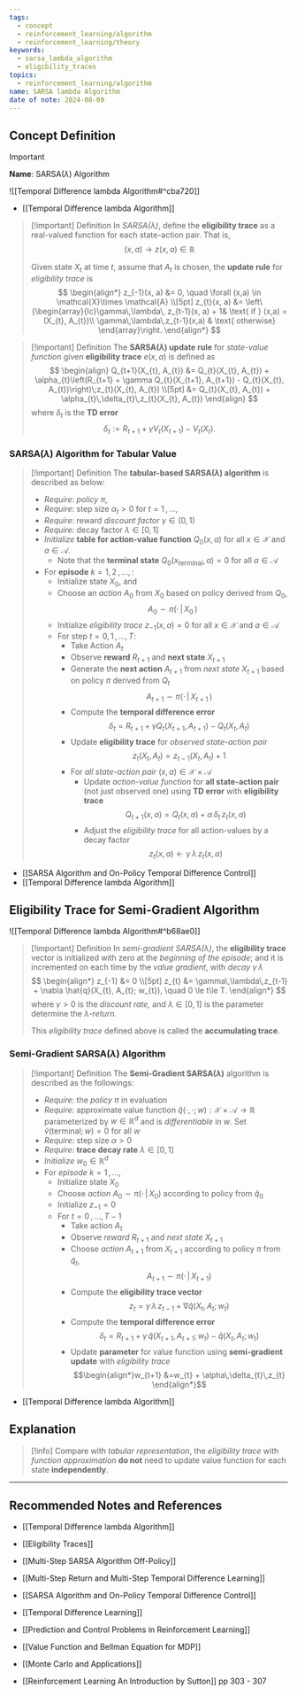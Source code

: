 ```yaml
---
tags:
  - concept
  - reinforcement_learning/algorithm
  - reinforcement_learning/theory
keywords:
  - sarsa_lambda_algorithm
  - eligibility_traces
topics:
  - reinforcement_learning/algorithm
name: SARSA lambda Algorithm
date of note: 2024-08-09
---
```


## Concept Definition

>[!important]
>**Name**: SARSA($\lambda$) Algorithm

![[Temporal Difference lambda Algorithm#^cba720]]

- [[Temporal Difference lambda Algorithm]]

>[!important] Definition
>In *SARSA($\lambda$)*, define the **eligibility trace** as a real-valued function for each state-action pair. That is,
>$$
>(x, a) \to z(x, a) \in \mathbb{R}
>$$
>
>Given state $X_{t}$ at time $t$, assume that $A_{t}$ is chosen, the **update rule** for *eligibility trace*  is
>$$
>\begin{align*}
> z_{-1}(x, a) &= 0, \quad \forall (x,a) \in \mathcal{X}\times \mathcal{A} \\[5pt]
> z_{t}(x, a) &= \left\{\begin{array}{lc}\gamma\,\lambda\, z_{t-1}(x, a) + 1& \text{ if } (x,a) = (X_{t}, A_{t})\\ \gamma\,\lambda\,z_{t-1}(x,a) & \text{ otherwise} \end{array}\right. 
>\end{align*}
>$$

>[!important] Definition
>The **SARSA($\lambda$) update rule** for *state-value function* given **eligibility trace** $e(x, a)$ is defined as
>$$
> \begin{align}
> Q_{t+1}(X_{t}, A_{t}) &= Q_{t}(X_{t}, A_{t}) + \alpha_{t}\left(R_{t+1} + \gamma Q_{t}(X_{t+1}, A_{t+1})  - Q_{t}(X_{t}, A_{t})\right)\;z_{t}(X_{t}, A_{t}) \\[5pt]
>&=   Q_{t}(X_{t}, A_{t}) + \alpha_{t}\,\delta_{t}\,z_{t}(X_{t}, A_{t})
> \end{align} 
>$$
>where $\delta_{t}$ is the **TD error** $$\delta_{t} := R_{t+1} + \gamma V_{t}(X_{t+1})  - V_{t}(X_{t}).$$


###  SARSA($\lambda$) Algorithm for Tabular Value

>[!important] Definition
>The **tabular-based SARSA($\lambda$) algorithm** is described as below:
>- *Require*:  *policy* $\pi$,
>- *Require*: step size $\alpha_{t} >0$ for $t=1\,{,}\ldots{,}\,$
>- *Require*: reward *discount factor* $\gamma \in (0,1)$
>- *Require*: decay factor $\lambda\in [0,1]$
>- *Initialize* **table for action-value function** $Q_{0}(x, a)$ for all $x\in \mathcal{X}$ and $a\in \mathcal{A}$. 
>	- Note that the **terminal state** $Q_{0}(x_{\text{terminal}}, a) = 0$ for all $a\in \mathcal{A}$
>- For **episode** $k=1,\,2\,{,}\ldots{,}\,$:
>	- Initialize state $X_{0}$, and 
>	- Choose an *action* $A_{0}$ from $X_{0}$ based on policy derived from $Q_{0}$, $$A_{0} \sim \pi(\cdot\,|\,X_{0}\,)$$ 
>	- Initialize *eligibility trace* $z_{-1}(x, a) =0$ for all $x\in \mathcal{X}$ and $a\in \mathcal{A}$
>	- For step $t=0,\,1\,{,}\ldots{,}\,T$:
>		- Take Action $A_{t}$
>		- Observe **reward** $R_{t+1}$ and **next state** $X_{t+1}$
>		- Generate the **next action** $A_{t+1}$ from *next state* $X_{t+1}$  based on policy $\pi$ derived from $Q_{t}$ $$A_{t+1} \sim \pi(\cdot\,|\,X_{t+1}\,)$$
>		- Compute the **temporal difference error** $$\delta_{t} = R_{t+1} + \gamma Q_{t}(X_{t+1}, A_{t+1})  - Q_{t}(X_{t}, A_{t}) $$
>		- Update **eligibility trace** for *observed state-action pair* $$z_{t}(X_{t}, A_{t}) = z_{t-1}(X_{t}, A_{t}) + 1$$ 
>		- For *all state-action pair* $(x,a) \in \mathcal{X}\times \mathcal{A}$
>			- Update *action-value function* for **all state-action pair** (not just observed one) using **TD error** with **eligibility trace** $$Q_{t+1}(x, a) = Q_{t}(x, a) + \alpha\,\delta_{t}\,z_{t}(x, a)$$
>			- Adjust the *eligibility trace* for all action-values by a decay factor $$z_{t}(x, a) \leftarrow \gamma\,\lambda\,z_{t}(x, a)$$

- [[SARSA Algorithm and On-Policy Temporal Difference Control]]
- [[Temporal Difference lambda Algorithm]]



## Eligibility Trace for Semi-Gradient Algorithm

![[Temporal Difference lambda Algorithm#^b68ae0]]


>[!important] Definition
>In *semi-gradient SARSA($\lambda$)*, the **eligibility trace** vector is initialized with zero at the *beginning of the episode*; and it is incremented on each time by the *value gradient*, with *decay* $\gamma\,\lambda$ 
>$$
>\begin{align*}
> z_{-1} &= 0 \\[5pt]
> z_{t} &= \gamma\,\lambda\,z_{t-1} + \nabla \hat{q}(X_{t}, A_{t}; w_{t}), \quad 0 \le t\le T.
>\end{align*}
>$$
>where $\gamma >0$ is the *discount rate,* and $\lambda \in [0,1]$ is the parameter determine the *$\lambda$-return.* 
>
>This *eligibility trace* defined above is called the **accumulating trace**.

### Semi-Gradient SARSA($\lambda$) Algorithm

>[!important] Definition
>The **Semi-Gradient SARSA($\lambda$)** algorithm is described as the followings:
>- *Require*: the *policy* $\pi$ in evaluation
>- *Require*: approximate value function $\hat{q}(\cdot, \cdot; w): \mathcal{X} \times \mathcal{A} \to \mathbb{R}$ parameterized by $w\in \mathbb{R}^d$ and is *differentiable* in $w$. Set $\hat{v}(\text{terminal}; w) = 0$ for all $w$
>- *Require*: step size $\alpha >0$
>- *Require*: **trace decay rate** $\lambda\in [0,1]$
>- *Initialize* $w_{0}\in \mathbb{R}^d$
>- For *episode* $k=1 \,{,}\ldots{,}\,$
>	- Initialize state $X_{0}$
>	- Choose *action* $A_{0} \sim \pi(\cdot\,|\,X_{0})$ according to policy from $\hat{q}_{0}$
>	- Initialize $z_{-1} = 0$
>	- For $t=0\,{,}\ldots{,}\,T-1$
>		- Take action $A_{t}$
>		- Observe *reward* $R_{t+1}$ and *next state* $X_{t+1}$
>		- Choose *action* $A_{t+1}$ from $X_{t+1}$ according to policy $\pi$ from $\hat{q}_{t}$, $$A_{t+1} \sim \pi(\cdot\,|\,X_{t+1})$$
>		- Compute the **eligibility trace vector** $$z_{t} = \gamma\,\lambda\,z_{t-1} + \nabla \hat{q}(X_{t}, A_{t}; w_{t})$$
>		- Compute the **temporal difference error** $$\delta_{t} = R_{t+1} + \gamma \,\hat{q}(X_{t+1}, A_{t+1} ; w_{t}) - \hat{q}(X_{t}, A_{t}; w_{t})$$
>		- Update **parameter** for value function using **semi-gradient update** with *eligibility trace* $$\begin{align*}w_{t+1} &=w_{t} + \alpha\,\delta_{t}\,z_{t} \end{align*}$$


- [[Temporal Difference lambda Algorithm]]

## Explanation

>[!info]
>Compare with *tabular representation*, the *eligibility trace* with *function approximation* **do not** need to update value function for each state **independently**. 






-----------
##  Recommended Notes and References


- [[Temporal Difference lambda Algorithm]]
- [[Eligibility Traces]]



- [[Multi-Step SARSA Algorithm Off-Policy]]
- [[Multi-Step Return and Multi-Step Temporal Difference Learning]]

- [[SARSA Algorithm and On-Policy Temporal Difference Control]]
- [[Temporal Difference Learning]]

- [[Prediction and Control Problems in Reinforcement Learning]]
- [[Value Function and Bellman Equation for MDP]]
- [[Monte Carlo and Applications]]

- [[Reinforcement Learning An Introduction by Sutton]] pp 303 - 307